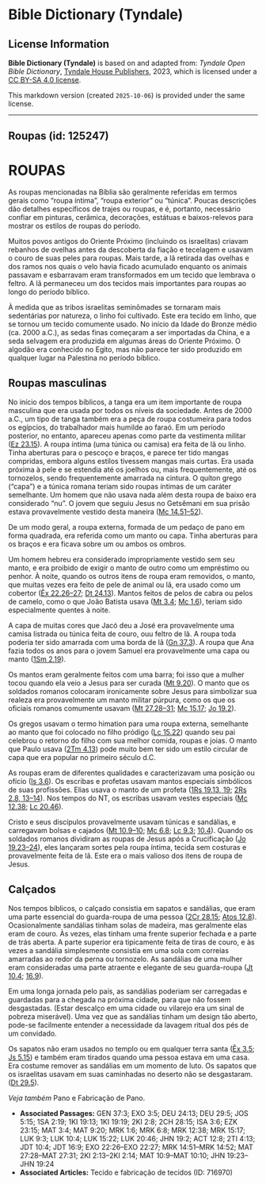 # Bible Dictionary (Tyndale)

## License Information

**Bible Dictionary (Tyndale)** is based on and adapted from: _Tyndale Open Bible Dictionary_, [Tyndale House Publishers](https://tyndaleopenresources.com/), 2023, which is licensed under a [CC BY-SA 4.0 license](https://creativecommons.org/licenses/by-sa/4.0/legalcode.en).

This markdown version (created `2025-10-06`) is provided under the same license.



--------------------------------

## Roupas (id: 125247)

ROUPAS
======

As roupas mencionadas na Bíblia são geralmente referidas em termos gerais como “roupa íntima”, “roupa exterior” ou “túnica”. Poucas descrições dão detalhes específicos de trajes ou roupas, e é, portanto, necessário confiar em pinturas, cerâmica, decorações, estátuas e baixos\-relevos para mostrar os estilos de roupas do período.

Muitos povos antigos do Oriente Próximo (incluindo os israelitas) criavam rebanhos de ovelhas antes da descoberta da fiação e tecelagem e usavam o couro de suas peles para roupas. Mais tarde, a lã retirada das ovelhas e dos ramos nos quais o velo havia ficado acumulado enquanto os animais passavam e esbarravam eram transformados em um tecido que lembrava o feltro. A lã permaneceu um dos tecidos mais importantes para roupas ao longo do período bíblico.

À medida que as tribos israelitas seminômades se tornaram mais sedentárias por natureza, o linho foi cultivado. Este era tecido em linho, que se tornou um tecido comumente usado. No início da Idade do Bronze médio (ca. 2000 a.C.), as sedas finas começaram a ser importadas da China, e a seda selvagem era produzida em algumas áreas do Oriente Próximo. O algodão era conhecido no Egito, mas não parece ter sido produzido em qualquer lugar na Palestina no período bíblico.

Roupas masculinas
-----------------

No início dos tempos bíblicos, a tanga era um item importante de roupa masculina que era usada por todos os níveis da sociedade. Antes de 2000 a.C., um tipo de tanga também era a peça de roupa costumeira para todos os egípcios, do trabalhador mais humilde ao faraó. Em um período posterior, no entanto, apareceu apenas como parte da vestimenta militar ([Ez 23\.15](https://ref.ly/Ezek23:15)). A roupa íntima (uma túnica ou camisa) era feita de lã ou linho. Tinha aberturas para o pescoço e braços, e parece ter tido mangas compridas, embora alguns estilos tivessem mangas mais curtas. Era usada próxima à pele e se estendia até os joelhos ou, mais frequentemente, até os tornozelos, sendo frequentemente amarrada na cintura. O quíton grego (“capa”) e a túnica romana teriam sido roupas íntimas de um caráter semelhante. Um homem que não usava nada além desta roupa de baixo era considerado “nu”. O jovem que seguiu Jesus no Getsêmani em sua prisão estava provavelmente vestido desta maneira ([Mc 14\.51–52](https://ref.ly/Mark14:51-Mark14:52)).

De um modo geral, a roupa externa, formada de um pedaço de pano em forma quadrada, era referida como um manto ou capa. Tinha aberturas para os braços e era ficava sobre um ou ambos os ombros.

Um homem hebreu era considerado impropriamente vestido sem seu manto, e era proibido de exigir o manto de outro como um empréstimo ou penhor. À noite, quando os outros itens de roupa eram removidos, o manto, que muitas vezes era feito de pele de animal ou lã, era usado como um cobertor ([Êx 22\.26–27](https://ref.ly/Exod22:26-Exod22:27); [Dt 24\.13](https://ref.ly/Deut24:13)). Mantos feitos de pelos de cabra ou pelos de camelo, como o que João Batista usava ([Mt 3\.4](https://ref.ly/Matt3:4); [Mc 1\.6](https://ref.ly/Mark1:6)), teriam sido especialmente quentes à noite.

A capa de muitas cores que Jacó deu a José era provavelmente uma camisa listrada ou túnica feita de couro, ouu feltro de lã. A roupa toda poderia ter sido amarrada com uma borda de lã ([Gn 37\.3](https://ref.ly/Gen37:3)). A roupa que Ana fazia todos os anos para o jovem Samuel era provavelmente uma capa ou manto ([1Sm 2\.19](https://ref.ly/1Sam2:19)).

Os mantos eram geralmente feitos com uma barra; foi isso que a mulher tocou quando ela veio a Jesus para ser curada ([Mt 9\.20](https://ref.ly/Matt9:20)). O manto que os soldados romanos colocaram ironicamente sobre Jesus para simbolizar sua realeza era provavelmente um manto militar púrpura, como os que os oficiais romanos comumente usavam ([Mt 27\.28–31](https://ref.ly/Matt27:28-Matt27:31); [Mc 15\.17](https://ref.ly/Mark15:17); [Jo 19\.2](https://ref.ly/John19:2)).

Os gregos usavam o termo himation para uma roupa externa, semelhante ao manto que foi colocado no filho pródigo ([Lc 15\.22](https://ref.ly/Luke15:22)) quando seu pai celebrou o retorno do filho com sua melhor comida, roupas e joias. O manto que Paulo usava ([2Tm 4\.13](https://ref.ly/2Tim4:13)) pode muito bem ter sido um estilo circular de capa que era popular no primeiro século d.C.

As roupas eram de diferentes qualidades e caracterizavam uma posição ou ofício ([Is 3\.6](https://ref.ly/Isa3:6)). Os escribas e profetas usavam mantos especiais simbólicos de suas profissões. Elias usava o manto de um profeta ([1Rs 19\.13, 19](https://ref.ly/1Kgs19:13); [2Rs 2\.8, 13–14](https://ref.ly/2Kgs2:8)). Nos tempos do NT, os escribas usavam vestes especiais ([Mc 12\.38](https://ref.ly/Mark12:38); [Lc 20\.46](https://ref.ly/Luke20:46)).

Cristo e seus discípulos provavelmente usavam túnicas e sandálias, e carregavam bolsas e cajados ([Mt 10\.9–10](https://ref.ly/Matt10:9-Matt10:10); [Mc 6\.8](https://ref.ly/Mark6:8); [Lc 9\.3](https://ref.ly/Luke9:3); [10\.4](https://ref.ly/Luke10:4)). Quando os soldados romanos dividiram as roupas de Jesus após a Crucificação ([Jo 19\.23–24](https://ref.ly/John19:23-John19:24)), eles lançaram sortes pela roupa íntima, tecida sem costuras e provavelmente feita de lã. Este era o mais valioso dos itens de roupa de Jesus.

Calçados
--------

Nos tempos bíblicos, o calçado consistia em sapatos e sandálias, que eram uma parte essencial do guarda\-roupa de uma pessoa ([2Cr 28\.15](https://ref.ly/2Chr28:15); [Atos 12\.8](https://ref.ly/Acts12:8)). Ocasionalmente sandálias tinham solas de madeira, mas geralmente elas eram de couro. Às vezes, elas tinham uma frente superior fechada e a parte de trás aberta. A parte superior era tipicamente feita de tiras de couro, e às vezes a sandália simplesmente consistia em uma sola com correias amarradas ao redor da perna ou tornozelo. As sandálias de uma mulher eram consideradas uma parte atraente e elegante de seu guarda\-roupa ([Jt 10\.4](https://ref.ly/Jdt10:4); [16\.9](https://ref.ly/Jdt16:9)).

Em uma longa jornada pelo país, as sandálias poderiam ser carregadas e guardadas para a chegada na próxima cidade, para que não fossem desgastadas. (Estar descalço em uma cidade ou vilarejo era um sinal de pobreza miserável). Uma vez que as sandálias tinham um design tão aberto, pode\-se facilmente entender a necessidade da lavagem ritual dos pés de um convidado.

Os sapatos não eram usados no templo ou em qualquer terra santa ([Êx 3\.5](https://ref.ly/Exod3:5); [Js 5\.15](https://ref.ly/Josh5:15)) e também eram tirados quando uma pessoa estava em uma casa. Era costume remover as sandálias em um momento de luto. Os sapatos que os israelitas usavam em suas caminhadas no deserto não se desgastaram. ([Dt 29\.5](https://ref.ly/Deut29:5)).

*Veja também* Pano e Fabricação de Pano.

* **Associated Passages:** GEN 37:3; EXO 3:5; DEU 24:13; DEU 29:5; JOS 5:15; 1SA 2:19; 1KI 19:13; 1KI 19:19; 2KI 2:8; 2CH 28:15; ISA 3:6; EZK 23:15; MAT 3:4; MAT 9:20; MRK 1:6; MRK 6:8; MRK 12:38; MRK 15:17; LUK 9:3; LUK 10:4; LUK 15:22; LUK 20:46; JHN 19:2; ACT 12:8; 2TI 4:13; JDT 10:4; JDT 16:9; EXO 22:26–EXO 22:27; MRK 14:51–MRK 14:52; MAT 27:28–MAT 27:31; 2KI 2:13–2KI 2:14; MAT 10:9–MAT 10:10; JHN 19:23–JHN 19:24
* **Associated Articles:** Tecido e fabricação de tecidos (ID: 716970)

